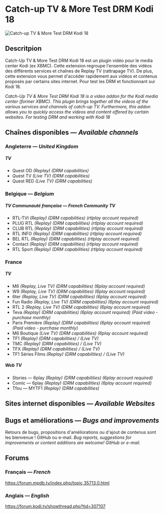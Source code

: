 # Catch-up TV & More Test DRM Kodi 18
![Catch-up TV & More Test DRM Kodi 18](https://github.com/Catch-up-TV-and-More/plugin.video.catchuptvandmoretestdrmkodi18/blob/master/icon.png)

## Descritpion
Catch-Up TV & More Test DRM Kodi 18 est un plugin vidéo pour le media center Kodi (ex XBMC).
Cette extension regroupe l'ensemble des vidéos des différents services et chaînes de Replay TV (rattrapage TV). De plus, cette extension vous permet d'accéder rapidement aux vidéos et contenus proposés par certains sites internet. Pour test les DRM et fonctionnant sur Kodi 18.

*Catch-Up TV & More Test DRM Kodi 18 is a video addon for the Kodi media center (former XBMC).*
*This plugin brings together all the videos of the various services and channels of catch-up TV. Furthermore, this addon allows you to quickly access the videos and content offered by certain websites. For testing DRM and working with Kodi 18*

## Chaînes disponibles — *Available channels*
### Angleterre — *United Kingdom*
##### TV
- Quest OD *(Replay) (DRM capabilities)*
- Quest TV *(Live TV) (DRM capabilities)*
- Quest RED *(Live TV) (DRM capabilities)*

### Belgique — *Belgium*
##### TV Communauté française — *French Community TV*
- RTL-TVI *(Replay) (DRM capabilities) (rtlplay account required)*
- PLUG RTL *(Replay) (DRM capabilities) (rtlplay account required)*
- CLUB RTL *(Replay) (DRM capabilities) (rtlplay account required)*
- RTL INFO *(Replay) (DRM capabilities) (rtlplay account required)*
- BEL RTL *(Replay) (DRM capabilities) (rtlplay account required)*
- Contact *(Replay) (DRM capabilities) (rtlplay account required)*
- RTL Sport *(Replay) (DRM capabilities) (rtlplay account required)*

### France
##### TV
- M6 *(Replay, Live TV) (DRM capabilities) (6play account required)*
- W9 *(Replay, Live TV) (DRM capabilities) (6play account required)*
- 6ter *(Replay, Live TV) (DRM capabilities) (6play account required)*
- Fun Radio *(Replay, Live TV) (DRM capabilities) (6play account required)*
- RTL 2 *(Replay, Live TV) (DRM capabilities) (6play account required)*
- Teva *(Replay) (DRM capabilities) (6play account required) (Paid video - purchase monthly)*
- Paris Première *(Replay) (DRM capabilities) (6play account required) (Paid video - purchase monthly)*
- M6 Boutique *(Live TV) (DRM capabilities) (6play account required)*
- TF1 *(Replay) (DRM capabilities) / (Live TV)*
- TMC *(Replay) (DRM capabilities) / (Live TV)*
- TFX *(Replay) (DRM capabilities) / (Live TV)*
- TF1 Séries Films *(Replay) (DRM capabilities) / (Live TV)*

##### Web TV
- Stories — 6play *(Replay) (DRM capabilities) (6play account required)*
- Comic — 6play *(Replay) (DRM capabilities) (6play account required)*
- Tfou — MYTF1 *(Replay) (DRM capabilities)*

## Sites internet disponibles — *Available Websites*

## Bugs et améliorations — *Bugs and improvements*
Retours de bugs, propositions d'améliorations ou d'ajout de contenus sont les bienvenue ! GitHub ou e-mail.
*Bug reports, suggestions for improvements or content additions are welcome! GitHub or e-mail.*

## Forums
### Français — *French*
<https://forum.mpdb.tv/index.php/topic,35713.0.html>

### Anglais — *English*
<https://forum.kodi.tv/showthread.php?tid=307107>
